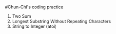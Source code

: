 #Chun-Chi's coding practice

1. Two Sum
2. Longest Substring Without Repeating Characters
3. String to Integer (atoi)

